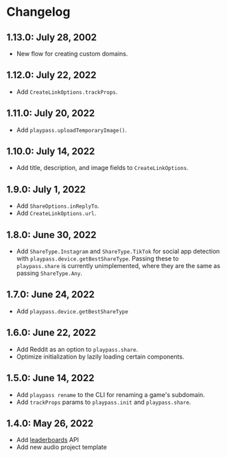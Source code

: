 # Changelog

## 1.13.0: July 28, 2002

- New flow for creating custom domains.

## 1.12.0: July 22, 2022

- Add `CreateLinkOptions.trackProps`.

## 1.11.0: July 20, 2022

- Add `playpass.uploadTemporaryImage()`.

## 1.10.0: July 14, 2022

- Add title, description, and image fields to `CreateLinkOptions`.

## 1.9.0: July 1, 2022

- Add `ShareOptions.inReplyTo`.
- Add `CreateLinkOptions.url`.

## 1.8.0: June 30, 2022

- Add `ShareType.Instagram` and `ShareType.TikTok` for social app detection with
  `playpass.device.getBestShareType`. Passing these to `playpass.share` is currently unimplemented,
  where they are the same as passing `ShareType.Any`.

## 1.7.0: June 24, 2022

- Add `playpass.device.getBestShareType`

## 1.6.0: June 22, 2022

- Add Reddit as an option to `playpass.share`.
- Optimize initialization by lazily loading certain components.

## 1.5.0: June 14, 2022

- Add `playpass rename` to the CLI for renaming a game's subdomain.
- Add `trackProps` params to `playpass.init` and `playpass.share`.

## 1.4.0: May 26, 2022

- Add [leaderboards](/leaderboards) API
- Add new audio project template
